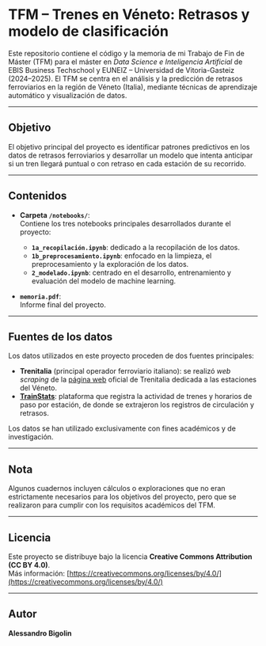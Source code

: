 # TFM – Trenes en Véneto: Retrasos y modelo de clasificación
Este repositorio contiene el código y la memoria de mi Trabajo de Fin de Máster (TFM) para el máster en *Data Science e Inteligencia Artificial* de EBIS Business Techschool y EUNEIZ – Universidad de Vitoria-Gasteiz (2024–2025).
El TFM se centra en el análisis y la predicción de retrasos ferroviarios en la región de Véneto (Italia), mediante técnicas de aprendizaje automático y visualización de datos.

---

## Objetivo

El objetivo principal del proyecto es identificar patrones predictivos en los datos de retrasos ferroviarios y desarrollar un modelo que intenta anticipar si un tren llegará puntual o con retraso en cada estación de su recorrido.

---

## Contenidos

- **Carpeta `/notebooks/`**:  
  Contiene los tres notebooks principales desarrollados durante el proyecto:
  - **`1a_recopilación.ipynb`**: dedicado a la recopilación de los datos.
  - **`1b_preprocesamiento.ipynb`**: enfocado en la limpieza, el preprocesamiento y la exploración de los datos.
  - **`2_modelado.ipynb`**: centrado en el desarrollo, entrenamiento y evaluación del modelo de machine learning.

- **`memoria.pdf`**:  
  Informe final del proyecto.

---

## Fuentes de los datos

Los datos utilizados en este proyecto proceden de dos fuentes principales:  
- **Trenitalia** (principal operador ferroviario italiano): se realizó *web scraping* de la [página web](https://www.trenitalia.com/it/regionale/veneto/stazioni-servite-da-trenitalia-veneto.html) oficial de Trenitalia dedicada a las estaciones del Véneto.  
- [**TrainStats**](https://trainstats.altervista.org): plataforma que registra la actividad de trenes y horarios de paso por estación, de donde se extrajeron los registros de circulación y retrasos.  

Los datos se han utilizado exclusivamente con fines académicos y de investigación.

---

## Nota

Algunos cuadernos incluyen cálculos o exploraciones que no eran estrictamente necesarios para los objetivos del proyecto, pero que se realizaron para cumplir con los requisitos académicos del TFM. 

---
## Licencia

Este proyecto se distribuye bajo la licencia **Creative Commons Attribution (CC BY 4.0)**.  
Más información: [https://creativecommons.org/licenses/by/4.0/](https://creativecommons.org/licenses/by/4.0/)

---

## Autor

**Alessandro Bigolin** 
